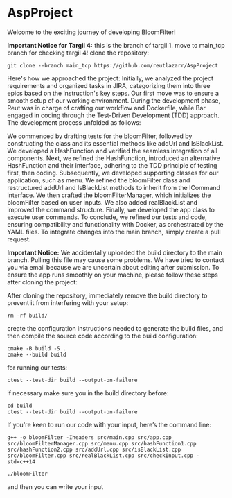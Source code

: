 # AspProject

Welcome to the exciting journey of developing BloomFilter!

**Important Notice for Targil 4:**
this is the branch of targil 1. move to main_tcp branch for checking targil 4!
clone the repository:
```
git clone --branch main_tcp https://github.com/reutlazarr/AspProject
```

Here's how we approached the project:
Initially, we analyzed the project requirements and organized tasks in JIRA, categorizing them into three epics based on the instruction's key steps.
Our first move was to ensure a smooth setup of our working environment.
During the development phase, Reut was in charge of crafting our workflow and Dockerfile, while Bar engaged in coding through the Test-Driven Development (TDD) approach.
The development process unfolded as follows:

We commenced by drafting tests for the bloomFilter, followed by constructing the class and its essential methods like addUrl and IsBlackList. We developed a HashFunction and verified the seamless integration of all components.
Next, we refined the HashFunction, introduced an alternative HashFunction and their interface, adhering to the TDD principle of testing first, then coding.
Subsequently, we developed supporting classes for our application, such as menu. We refined the bloomFilter class and restructured addUrl and IsBlackList methods to inherit from the ICommand interface.
We then crafted the bloomFilterManager, which initializes the bloomFilter based on user inputs. We also added realBlackList and improved the command structure. Finally, we developed the app class to execute user commands.
To conclude, we refined our tests and code, ensuring compatibility and functionality with Docker, as orchestrated by the YAML files.
To integrate changes into the main branch, simply create a pull request.

**Important Notice:**
We accidentally uploaded the build directory to the main branch. Pulling this file may cause some problems. We have tried to contact you via email because we are uncertain about editing after submission. To ensure the app runs smoothly on your machine, please follow these steps after cloning the project:

After cloning the repository, immediately remove the build directory to prevent it from interfering with your setup:
```
rm -rf build/
```
create the configuration instructions needed to generate the build files, and then compile the source code according to the build configuration:
```
cmake -B build -S .
cmake --build build
```

for running our tests:
```
ctest --test-dir build --output-on-failure
```
if necessary make sure you in the build directory before:
```
cd build
ctest --test-dir build --output-on-failure
```

If you're keen to run our code with your input, here’s the command line:
```
g++ -o bloomFilter -Iheaders src/main.cpp src/app.cpp src/bloomFilterManager.cpp src/menu.cpp src/hashFunction1.cpp src/hashFunction2.cpp src/addUrl.cpp src/isBlackList.cpp src/bloomFilter.cpp src/realBlackList.cpp src/checkInput.cpp -std=c++14

./bloomFilter
```
and then you can write your input
 
